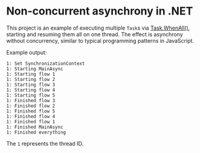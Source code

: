 # Non-concurrent asynchrony in .NET

This project is an example of executing multiple `Task`s via [Task.WhenAll()](https://learn.microsoft.com/en-us/dotnet/api/System.Threading.Tasks.Task.WhenAll?view=net-7.0),
starting and resuming them all on one thread. The effect is asynchrony without concurrency, similar to typical
programming patterns in JavaScript.

Example output:

```
1: Set SynchronizationContext
1: Starting MainAsync
1: Starting flow 1
1: Starting flow 2
1: Starting flow 3
1: Starting flow 4
1: Starting flow 5
1: Finished flow 3
1: Finished flow 2
1: Finished flow 5
1: Finished flow 4
1: Finished flow 1
1: Finished MainAsync
1: Finished everything
```

The `1` represents the thread ID.
